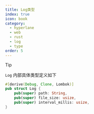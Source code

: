 ```yaml
---
title: Log类型
index: true
icon: book
category:
  - hyperlane
  - web
  - rust
  - log
  - type
order: 5
---
```


<Share colorful />

> [!tip]
>
> `Log` 内部具体类型定义如下

```rust
#[derive(Debug, Clone, Lombok)]
pub struct Log {
    pub(super) path: String,
    pub(super) file_size: usize,
    pub(super) interval_millis: usize,
}
```

<Bottom />
